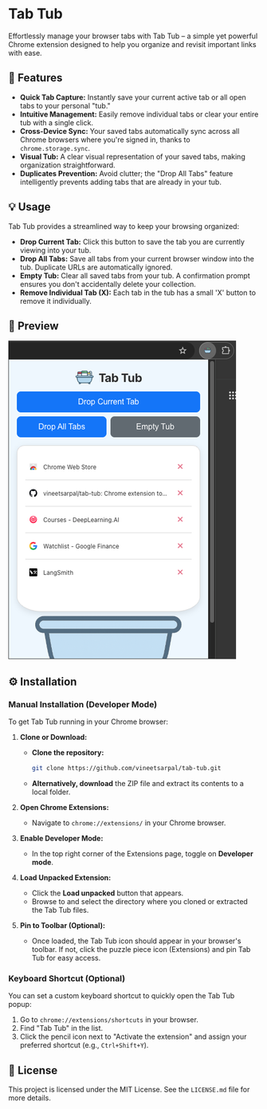 # Tab Tub

Effortlessly manage your browser tabs with Tab Tub – a simple yet powerful Chrome extension designed to help you organize and revisit important links with ease.

## 🚀 Features

*   **Quick Tab Capture:** Instantly save your current active tab or all open tabs to your personal "tub."
*   **Intuitive Management:** Easily remove individual tabs or clear your entire tub with a single click.
*   **Cross-Device Sync:** Your saved tabs automatically sync across all Chrome browsers where you're signed in, thanks to `chrome.storage.sync`.
*   **Visual Tub:** A clear visual representation of your saved tabs, making organization straightforward.
*   **Duplicates Prevention:** Avoid clutter; the "Drop All Tabs" feature intelligently prevents adding tabs that are already in your tub.

## 💡 Usage

Tab Tub provides a streamlined way to keep your browsing organized:

*   **Drop Current Tab:** Click this button to save the tab you are currently viewing into your tub.
*   **Drop All Tabs:** Save all tabs from your current browser window into the tub. Duplicate URLs are automatically ignored.
*   **Empty Tub:** Clear all saved tabs from your tub. A confirmation prompt ensures you don't accidentally delete your collection.
*   **Remove Individual Tab (X):** Each tab in the tub has a small 'X' button to remove it individually.

## 📸 Preview

![Tab Tub Screenshot](images/app_screenshot.png)

## ⚙️ Installation

### Manual Installation (Developer Mode)

To get Tab Tub running in your Chrome browser:

1.  **Clone or Download:**
    *   **Clone the repository:**
        ```bash
        git clone https://github.com/vineetsarpal/tab-tub.git
        ```
    *   **Alternatively, download** the ZIP file and extract its contents to a local folder.

2.  **Open Chrome Extensions:**
    *   Navigate to `chrome://extensions/` in your Chrome browser.

3.  **Enable Developer Mode:**
    *   In the top right corner of the Extensions page, toggle on **Developer mode**.

4.  **Load Unpacked Extension:**
    *   Click the **Load unpacked** button that appears.
    *   Browse to and select the directory where you cloned or extracted the Tab Tub files.

5.  **Pin to Toolbar (Optional):**
    *   Once loaded, the Tab Tub icon should appear in your browser's toolbar. If not, click the puzzle piece icon (Extensions) and pin Tab Tub for easy access.

### Keyboard Shortcut (Optional)

You can set a custom keyboard shortcut to quickly open the Tab Tub popup:

1.  Go to `chrome://extensions/shortcuts` in your browser.
2.  Find "Tab Tub" in the list.
3.  Click the pencil icon next to "Activate the extension" and assign your preferred shortcut (e.g., `Ctrl+Shift+Y`).

## 📄 License

This project is licensed under the MIT License. See the `LICENSE.md` file for more details.
